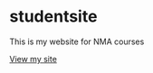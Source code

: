 # studentsite

This is my website for NMA courses

[View my site](https://davemaluyo.github.io/studentsite)